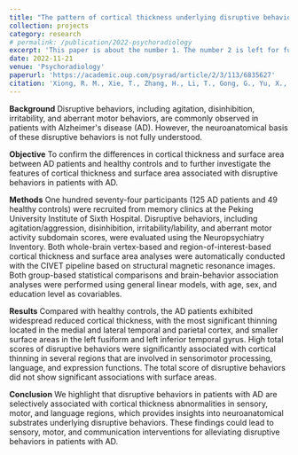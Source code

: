 ```yaml
---
title: "The pattern of cortical thickness underlying disruptive behaviors in Alzheimer's disease"
collection: projects
category: research
# permalink: /publication/2022-psychoradiology
excerpt: 'This paper is about the number 1. The number 2 is left for future work.'
date: 2022-11-21
venue: 'Psychoradiology'
paperurl: 'https://academic.oup.com/psyrad/article/2/3/113/6835627'
citation: 'Xiong, R. M., Xie, T., Zhang, H., Li, T., Gong, G., Yu, X., & He, Y. (2022). The pattern of cortical thickness underlying disruptive behaviors in alzheimer’s disease. Psychoradiology, 2(3), 113–120. https://doi.org/10.1093/psyrad/kkac017.'
---
```


**Background**
Disruptive behaviors, including agitation, disinhibition, irritability, and aberrant motor behaviors, are commonly observed in patients with Alzheimer's disease (AD). However, the neuroanatomical basis of these disruptive behaviors is not fully understood.

**Objective**
To confirm the differences in cortical thickness and surface area between AD patients and healthy controls and to further investigate the features of cortical thickness and surface area associated with disruptive behaviors in patients with AD.

**Methods**
One hundred seventy-four participants (125 AD patients and 49 healthy controls) were recruited from memory clinics at the Peking University Institute of Sixth Hospital. Disruptive behaviors, including agitation/aggression, disinhibition, irritability/lability, and aberrant motor activity subdomain scores, were evaluated using the Neuropsychiatry Inventory. Both whole-brain vertex-based and region-of-interest-based cortical thickness and surface area analyses were automatically conducted with the CIVET pipeline based on structural magnetic resonance images. Both group-based statistical comparisons and brain-behavior association analyses were performed using general linear models, with age, sex, and education level as covariables.

**Results**
Compared with healthy controls, the AD patients exhibited widespread reduced cortical thickness, with the most significant thinning located in the medial and lateral temporal and parietal cortex, and smaller surface areas in the left fusiform and left inferior temporal gyrus. High total scores of disruptive behaviors were significantly associated with cortical thinning in several regions that are involved in sensorimotor processing, language, and expression functions. The total score of disruptive behaviors did not show significant associations with surface areas.

**Conclusion**
We highlight that disruptive behaviors in patients with AD are selectively associated with cortical thickness abnormalities in sensory, motor, and language regions, which provides insights into neuroanatomical substrates underlying disruptive behaviors. These findings could lead to sensory, motor, and communication interventions for alleviating disruptive behaviors in patients with AD.